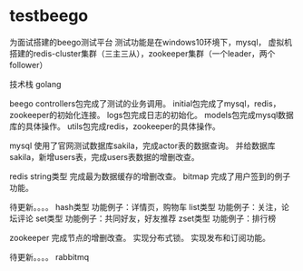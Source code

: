 # testbeego
为面试搭建的beego测试平台
测试功能是在windows10环境下，mysql，
虚拟机搭建的redis-cluster集群（三主三从），zookeeper集群（一个leader，两个follower）

技术栈
golang

beego 
controllers包完成了测试的业务调用。
initial包完成了mysql，redis，zookeeper的初始化连接。
logs包完成日志的初始化。
models包完成mysql数据库的具体操作。
utils包完成redis，zookeeper的具体操作。

mysql
 使用了官网测试数据库sakila，完成actor表的数据查询。
 并给数据库sakila，新增users表，完成users表数据的增删改查。

redis
string类型
完成最为数据缓存的增删改查。
    bitmap
    完成了用户签到的例子功能。

待更新。。。。
hash类型
 功能例子：详情页，购物车
list类型
 功能例子：关注，论坛评论
set类型
 功能例子：共同好友，好友推荐
zset类型
 功能例子：排行榜

zookeeper
完成节点的增删改查。
实现分布式锁。
实现发布和订阅功能。

待更新。。。。
rabbitmq